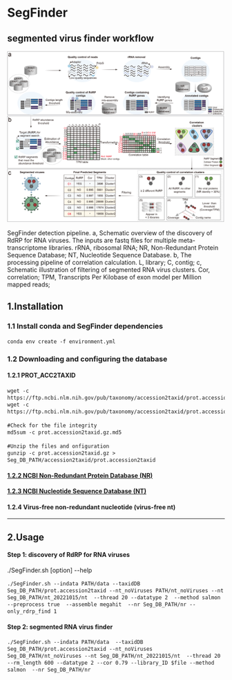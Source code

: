 # SegFinder
## segmented virus finder workflow
![](https://github.com/liuxue-123/SegFinder/blob/main/flow/workflow.png)

SegFinder detection pipeline. a, Schematic overview of the discovery of RdRP for RNA viruses. The inputs are fastq files for multiple meta-transcriptome libraries. rRNA, ribosomal RNA; NR, Non-Redundant Protein Sequence Database; NT, Nucleotide Sequence Database. b, The processing pipeline of correlation calculation. L, library; C, contig; c, Schematic illustration of filtering of segmented RNA virus clusters. Cor, correlation; TPM, Transcripts Per Kilobase of exon model per Million mapped reads;

## 1.Installation
  ### 1.1 Install conda and SegFinder dependencies

```conda env create -f environment.yml```

### 1.2 Downloading and configuring the database

  #### 1.2.1 PROT_ACC2TAXID

```
wget -c https://ftp.ncbi.nlm.nih.gov/pub/taxonomy/accession2taxid/prot.accession2taxid.gz
wget -c https://ftp.ncbi.nlm.nih.gov/pub/taxonomy/accession2taxid/prot.accession2taxid.gz.md5

#Check for the file integrity
md5sum -c prot.accession2taxid.gz.md5

#Unzip the files and onfiguration
gunzip -c prot.accession2taxid.gz > Seg_DB_PATH/accession2taxid/prot.accession2taxid
```


  #### [1.2.2 NCBI Non-Redundant Protein Database (NR)](https://ftp.ncbi.nlm.nih.gov/blast/db/FASTA/)
  #### [1.2.3 NCBI Nucleotide Sequence Database (NT)](https://ftp.ncbi.nlm.nih.gov/blast/db/FASTA/)
  #### 1.2.4 Virus-free non-redundant nucleotide (virus-free nt)

*******************************************************************************************
## 2.Usage

#### Step 1: discovery of RdRP for RNA viruses 

./SegFinder.sh [option] --help  

```
./SegFinder.sh --indata PATH/data --taxidDB Seg_DB_PATH/prot.accession2taxid --nt_noViruses PATH/nt_noViruses --nt Seg_DB_PATH/nt_20221015/nt  --thread 20 --datatype 2  --method salmon --preprocess true  --assemble megahit  --nr Seg_DB_PATH/nr --only_rdrp_find 1
```

#### Step 2: segmented RNA virus finder 
```
./SegFinder.sh --indata PATH/data  --taxidDB Seg_DB_PATH/prot.accession2taxid --nt_noViruses Seg_DB_PATH/nt_noViruses --nt Seg_DB_PATH/nt_20221015/nt  --thread 20  --rm_length 600 --datatype 2 --cor 0.79 --library_ID $file --method salmon  --nr Seg_DB_PATH/nr
```  
